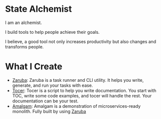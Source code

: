 # State Alchemist

I am an alchemist.

I build tools to help people achieve their goals. 

I believe, a good tool not only increases productivity but also changes and transforms people.

# What I Create

* [Zaruba](https://github.com/state-alchemists/zaruba): Zaruba is a task runner and CLI utility. It helps you write, generate, and run your tasks with ease.
* [Tocer](https://github.com/state-alchemists/tocer): Tocer is a script to help you write documentation. You start with TOC, write some code examples, and tocer will handle the rest. Your documentation can be your test.
* [Amalgam](https://github.com/state-alchemists/amalgam): Amalgam is a demonstration of microservices-ready monolith. Fully built by using [Zaruba](https://github.com/state-alchemists/zaruba)
